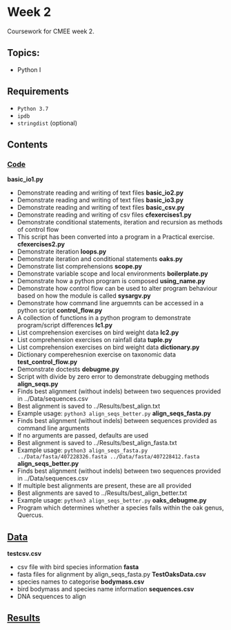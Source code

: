 # Week 2
Coursework for CMEE week 2.
## Topics:
* Python I
## Requirements
* `Python 3.7`
* `ipdb`
* `stringdist` (optional)
## Contents
### [Code](https://github.com/SamT123/CMEECoursework/tree/master/Week2/Code)
**basic_io1.py**
* Demonstrate reading and writing of text files
**basic_io2.py**
* Demonstrate reading and writing of text files
**basic_io3.py**
* Demonstrate reading and writing of text files
**basic_csv.py**
* Demonstrate reading and writing of csv files
**cfexercises1.py**
* Demonstrate conditional statements, iteration and recursion as methods of control flow
* This script has been converted into a program in a Practical exercise.
**cfexercises2.py**
* Demonstrate iteration
**loops.py**
* Demonstrate iteration and conditional statements
**oaks.py**
* Demonstrate list comprehensions
**scope.py**
* Demonstrate variable scope and local environments
**boilerplate.py**
* Demonstrate how a python program is composed
**using_name.py**
* Demonstrate how control flow can be used to alter program behaviour based on how the module is called
**sysargv.py**
* Demonstrate how command line arguemnts can be accessed in a python script
**control_flow.py**	
* A collection of functions in a python program to demonstrate program/script differences
**lc1.py**
* List comprehension exercises on bird weight data
**lc2.py**
* List comprehension exercises on rainfall data
**tuple.py**
* List comprehension exercises on bird weight data
**dictionary.py**
* Dictionary comperehesnion exercise on taxonomic data
**test_control_flow.py**
* Demonstrate doctests
**debugme.py**
* Script with divide by zero error to demonstrate debugging methods
**align_seqs.py**
* Finds best alignment (without indels) between two sequences provided in ../Data/sequences.csv
* Best alignment is saved to ../Results/best_align.txt
* Example usage:
`python3 align_seqs_better.py`
**align_seqs_fasta.py**
* Finds best alignment (without indels) between sequences provided as command line arguments
* If no arguments are passed, defaults are used
* Best alignment is saved to ../Results/best_align_fasta.txt
* Example usage:
`python3 align_seqs_fasta.py ../Data/fasta/407228326.fasta ../Data/fasta/407228412.fasta`
**align_seqs_better.py**
* Finds best alignment (without indels) between two sequences provided in ../Data/sequences.csv
* If multiple best alignments are present, these are all provided
* Best alignments are saved to ../Results/best_align_better.txt
* Example usage:
`python3 align_seqs_better.py`
**oaks_debugme.py**
* Program which determines whether a species falls within the oak genus, Quercus.





## [Data](https://github.com/SamT123/CMEECoursework/tree/master/Week2/Data)
**testcsv.csv**
* csv file with bird species information
**fasta**
* fasta files for alignment by align_seqs_fasta.py
**TestOaksData.csv**
* species names to categorise
**bodymass.csv**
* bird bodymass and species name information
**sequences.csv**
* DNA sequences to align
## [Results](https://github.com/SamT123/CMEECoursework/tree/master/Week2/Results)

